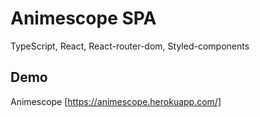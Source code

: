 # Animescope SPA

TypeScript, React, React-router-dom, Styled-components

## Demo

Animescope [https://animescope.herokuapp.com/]
